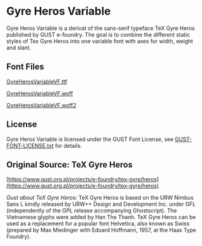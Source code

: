 # Gyre Heros Variable
Gyre Heros Variable is a derivat of the sans-serif typeface TeX Gyre Heros published by GUST e-foundry. The goal is to combine the different static styles of Tex Gyre Heros into one variable font with axes for width, weight and slant.

## Font Files

[GyreHerosVariableVF.ttf](/fonts/GyreHerosVariableVF.ttf)

[GyreHerosVariableVF.woff](/fonts/GyreHerosVariableVF.woff)

[GyreHerosVariableVF.woff2](/fonts/GyreHerosVariableVF.woff2)

## License

Gyre Heros Variable is licensed under the GUST Font License, see [GUST-FONT-LICENSE.txt](GUST-FONT-LICENSE.txt) for details.

## Original Source: TeX Gyre Heros
[https://www.gust.org.pl/projects/e-foundry/tex-gyre/heros](https://www.gust.org.pl/projects/e-foundry/tex-gyre/heros)

_Gust about TeX Gyre Heros:_
TeX Gyre Heros is based on the URW Nimbus Sans L kindly released by URW++ Design and Development Inc. under GFL (independently of the GPL release accompanying Ghostscript). The Vietnamese glyphs were added by Han The Thanh.
TeX Gyre Heros can be used as a replacement for a popular font Helvetica, also known as Swiss (prepared by Max Miedinger with Eduard Hoffmann, 1957, at the Haas Type Foundry).
